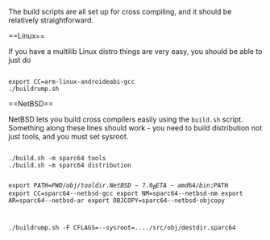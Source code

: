 The build scripts are all set up for cross compiling, and it should be relatively straightforward.

==Linux==

If you have a multilib Linux distro things are very easy, you should be able to just do

<code>
export CC=arm-linux-androideabi-gcc
./buildrump.sh
</code>

==NetBSD==

NetBSD lets you build cross compilers easily using the ``build.sh`` script. Something along these lines should work - you need to build distribution not just tools, and you must set sysroot.

<code>
./build.sh -m sparc64 tools
./build.sh -m sparc64 distribution

export PATH=$PWD/obj/tooldir.NetBSD-7.0_BETA-amd64/bin:$PATH
export CC=sparc64--netbsd-gcc
export NM=sparc64--netbsd-nm
export AR=sparc64--netbsd-ar
export OBJCOPY=sparc64--netbsd-objcopy

./buildrump.sh -F CFLAGS=--sysroot=..../src/obj/destdir.sparc64
</code>